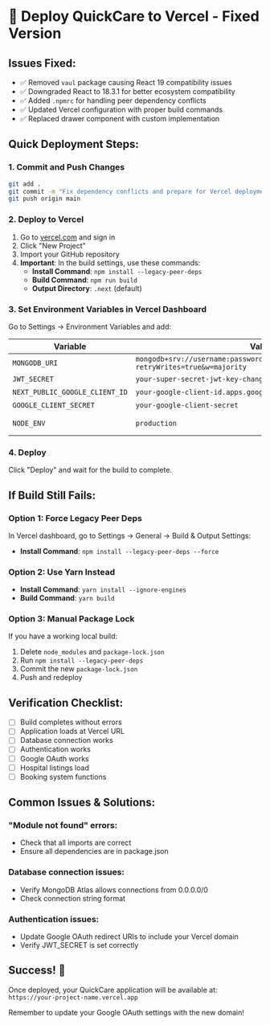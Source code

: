 # 🚀 Deploy QuickCare to Vercel - Fixed Version

## Issues Fixed:
- ✅ Removed `vaul` package causing React 19 compatibility issues
- ✅ Downgraded React to 18.3.1 for better ecosystem compatibility
- ✅ Added `.npmrc` for handling peer dependency conflicts
- ✅ Updated Vercel configuration with proper build commands
- ✅ Replaced drawer component with custom implementation

## Quick Deployment Steps:

### 1. Commit and Push Changes
```bash
git add .
git commit -m "Fix dependency conflicts and prepare for Vercel deployment"
git push origin main
```

### 2. Deploy to Vercel
1. Go to [vercel.com](https://vercel.com) and sign in
2. Click "New Project"
3. Import your GitHub repository
4. **Important**: In the build settings, use these commands:
   - **Install Command**: `npm install --legacy-peer-deps`
   - **Build Command**: `npm run build`
   - **Output Directory**: `.next` (default)

### 3. Set Environment Variables in Vercel Dashboard
Go to Settings → Environment Variables and add:

| Variable | Value | Environment |
|----------|-------|-------------|
| `MONGODB_URI` | `mongodb+srv://username:password@cluster.mongodb.net/database?retryWrites=true&w=majority` | All |
| `JWT_SECRET` | `your-super-secret-jwt-key-change-in-production` | All |
| `NEXT_PUBLIC_GOOGLE_CLIENT_ID` | `your-google-client-id.apps.googleusercontent.com` | All |
| `GOOGLE_CLIENT_SECRET` | `your-google-client-secret` | All |
| `NODE_ENV` | `production` | Production only |

### 4. Deploy
Click "Deploy" and wait for the build to complete.

## If Build Still Fails:

### Option 1: Force Legacy Peer Deps
In Vercel dashboard, go to Settings → General → Build & Output Settings:
- **Install Command**: `npm install --legacy-peer-deps --force`

### Option 2: Use Yarn Instead
- **Install Command**: `yarn install --ignore-engines`
- **Build Command**: `yarn build`

### Option 3: Manual Package Lock
If you have a working local build:
1. Delete `node_modules` and `package-lock.json`
2. Run `npm install --legacy-peer-deps`
3. Commit the new `package-lock.json`
4. Push and redeploy

## Verification Checklist:
- [ ] Build completes without errors
- [ ] Application loads at Vercel URL
- [ ] Database connection works
- [ ] Authentication works
- [ ] Google OAuth works
- [ ] Hospital listings load
- [ ] Booking system functions

## Common Issues & Solutions:

### "Module not found" errors:
- Check that all imports are correct
- Ensure all dependencies are in package.json

### Database connection issues:
- Verify MongoDB Atlas allows connections from 0.0.0.0/0
- Check connection string format

### Authentication issues:
- Update Google OAuth redirect URIs to include your Vercel domain
- Verify JWT_SECRET is set correctly

## Success! 🎉
Once deployed, your QuickCare application will be available at:
`https://your-project-name.vercel.app`

Remember to update your Google OAuth settings with the new domain!